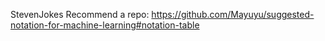 

<!--
 * @version:
 * @Author:  StevenJokes https://github.com/StevenJokes
 * @Date: 2020-09-13 19:37:59
 * @LastEditors:  StevenJokes https://github.com/StevenJokes
 * @LastEditTime: 2020-09-13 19:38:05
 * @Description:
 * @TODO::
 * @Reference:
-->
Steven​Jokes
Recommend a repo: https://github.com/Mayuyu/suggested-notation-for-machine-learning#notation-table
